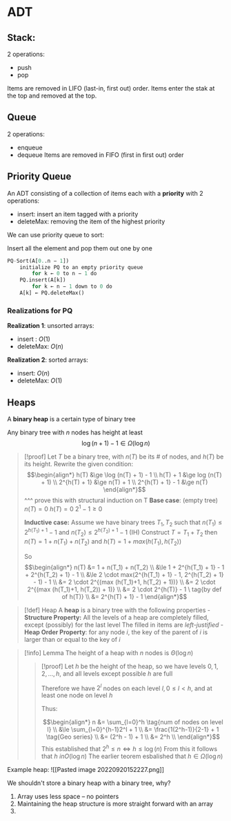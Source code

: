 # ADT

## Stack:

2 operations:
- push
- pop

Items are removed in LIFO (last-in, first out) order.
Items enter the stak at the top and removed at the top.

## Queue

2 operations:
- enqueue
- dequeue
Items are removed in FIFO (first in first out) order

## Priority Queue

An ADT consisting of a collection of items each with a **priority** with 2 operations:

- insert: insert an item tagged with a priority
- deleteMax: removing the item of the highest priority

We can use priority queue to sort:

Insert all the element and pop them out one by one

```python
PQ-Sort(A[0..n − 1])
	initialize PQ to an empty priority queue
		for k ← 0 to n − 1 do
	PQ.insert(A[k])
		for k ← n − 1 down to 0 do
	A[k] ← PQ.deleteMax()
```

### Realizations for PQ

**Realization 1**: unsorted arrays:
- insert : $O(1)$
- deleteMax: $O(n)$

**Realization 2**: sorted arrays:
- insert: $O(n)$
- deleteMax: $O(1)$

## Heaps

A **binary heap** is a certain type of binary tree

Any binary tree with $n$ nodes has height at least 
$$\log(n+1) - 1 \in \Omega(\log n)$$
> [!proof] 
> Let $T$ be a binary tree, with $n(T)$ be its # of nodes, and $h(T)$ be its height.
> Rewrite the given condition:
> $$\begin{align*}
> h(T) &\ge \log (n(T) + 1) - 1 \\
> h(T) + 1 &\ge log (n(T) + 1) \\
> 2^{h(T) + 1} &\ge n(T) + 1 \\
> 2^{h(T) + 1} - 1 &\ge n(T)
> \end{align*}$$
> ^^^ prove this with structural induction on T
> **Base case**: (empty tree)
> $n(T)=0$
> $h(T) = 0$
> $2^1 - 1 \ge 0$
> 
> **Inductive case:**
> Assume we have binary trees $T_1, T_2$ such that
> $n(T_1) \le 2^{h(T_1) + 1} - 1$ and $n(T_2) \le 2^{h(T_2) + 1} - 1$ (IH)
> Construct $T = T_1 + T_2$
> then $n(T) = 1 + n(T_1) + n(T_2)$
> and $h(T) = 1 + max(h(T_1), h(T_2))$
> 
> So 
> $$\begin{align*}
> n(T) &= 1 + n(T_1) + n(T_2) \\
> &\le 1 + 2^{h(T_1) + 1} - 1 + 2^{h(T_2) + 1} - 1 \\
> &\le 2 \cdot max(2^{h(T_1) + 1} - 1, 2^{h(T_2) + 1} - 1) - 1 \\
> &= 2 \cdot 2^{(max (h(T_1)+1, h(T_2) + 1))} \\
> &= 2 \cdot 2^{(max (h(T_1)+1, h(T_2)) + 1)} \\
> &= 2 \cdot 2^{h(T)} - 1 \ tag{by def of h(T)} \\
> &= 2^{h(T) + 1} - 1
> \end{align*}$$

> [!def]  Heap
> A **heap** is a binary tree with the following properties
> -**Structure Property:** All the levels of a heap are completely filled, except (possibly) for the last level The filled in items are *left-justified*
> -**Heap Order Property**: for any node $i$, the key of the parent of $i$ is larger than or equal to the key of $i$

> [!info]  Lemma
> The height of a heap with $n$ nodes is $\Theta(\log n)$ 
> > [!proof] 
> > Let $h$ be the height of the heap, so we have levels $0,1,2,...,h$, and all levels except possible $h$ are full
> > 
> > Therefore we have $2^l$ nodes on each level $l, 0 \le l < h$, and at least one node on level $h$
> >
> > Thus:
> > 
>>$$\begin{align*}
 n &= \sum_{l=0}^h \tag{num of nodes on level l} \\
 &\le \sum_{l=0}^{h-1}2^l  + 1 \\
 &= \frac{1(2^h-1)}{2-1} + 1 \tag{Geo series} \\
 &= (2^h - 1) + 1 \\
 &= 2^h \\
>> \end{align*}$$
> > This established that $2^h \le n \iff h \le \log(n)$
> > From this it follows that $h \ in O(\log n)$
> > The earlier teorem esbalished that $h \in \Omega (\log n)$
> > 


Example heap: 
![[Pasted image 20220920152227.png]]

We shouldn't store a binary heap with a binary tree, why?

1. Array uses less space – no pointers
2. Maintaining the heap structure is more straight forward with an array
3. 










